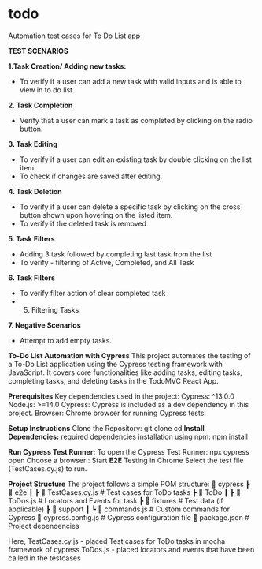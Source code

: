 # todo
Automation test cases for To Do List app

**TEST SCENARIOS**

**1.Task Creation/ Adding new tasks:**
- To verify if a user can add a new task with valid inputs and is able to view in to do list.

**2. Task Completion**
- Verify that a user can mark a task as completed by clicking on the radio button.

**3. Task Editing**
- To verify if a user can edit an existing task by double clicking on the list item.
- To check if changes are saved after editing.

**4. Task Deletion**
- To verify if a user can delete a specific task by clicking on the cross button shown upon hovering on the listed item.
- To verify if the deleted task is removed

**5. Task Filters**
- Adding 3 task followed by completing last task from the list
- To verify - filtering of Active, Completed, and All Task
  
**6. Task Filters**
- To verify filter action of clear completed task
- 5. Filtering Tasks

**7. Negative Scenarios**
- Attempt to add empty tasks.

**To-Do List Automation with Cypress**
This project automates the testing of a To-Do List application using the Cypress testing framework with JavaScript. 
It covers core functionalities like adding tasks, editing tasks, completing tasks, and deleting tasks in the TodoMVC React App.

**Prerequisites**
Key dependencies used in the project:
Cypress: ^13.0.0
Node.js: >=14.0
Cypress: Cypress is included as a dev dependency in this project.
Browser: Chrome browser for running Cypress tests.

**Setup Instructions**
Clone the Repository:
git clone <repository-url>
cd <repository-directory>
**Install Dependencies:** required dependencies installation using npm:
npm install

**Run Cypress Test Runner:** 
To open the Cypress Test Runner: npx cypress open
Choose a browser : Start **E2E** Testing in Chrome
Select the test file (TestCases.cy.js) to run.

**Project Structure**
The project follows a simple POM structure:
📂 cypress
 ┣ 📂 e2e
 ┃ ┣ 📜 TestCases.cy.js       # Test cases for ToDo tasks
 ┣ 📂 ToDo
 ┃ ┣ 📜 ToDos.js              # Locators and Events for task
 ┣ 📂 fixtures                # Test data (if applicable)
 ┣ 📂 support
 ┃ ┗ 📜 commands.js           # Custom commands for Cypress
 📜 cypress.config.js         # Cypress configuration file
 📜 package.json              # Project dependencies
 
Here,
TestCases.cy.js - placed Test cases for ToDo tasks in mocha framework of cypress
ToDos.js - placed locators and events that have been called in the testcases 



